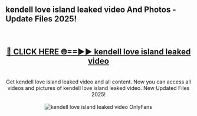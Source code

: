 <h2>kendell love island leaked video And Photos - Update Files 2025!</h2>
<br>
<div align="center">
<h2><a href="https://betterlinks.top/A2PfLJ" rel="nofollow">🔴 CLICK HERE 🌐==►► kendell love island leaked video</a></h2>
<br>
Get kendell love island leaked video and all content. Now you can access all videos and pictures of kendell love island leaked video. New Updated Files 2025!
<br>
<br>
<a href="https://betterlinks.top/A2PfLJ" rel="nofollow" data-target="animated-image.originalLink"><img src="https://i.imgur.com/dJHk4Zq.gif" alt="kendell love island leaked video OnlyFans" style="max-width: 100%; display: inline-block;" data-target="animated-image.originalImage"></a>
</div>
<br>